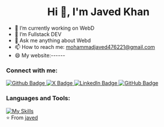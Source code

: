  <h1 align="center">Hi 👋, I'm Javed Khan</h1>

- 🔭 I’m currently working on WebD
- 🌱 I’m  Fullstack DEV
- 💬 Ask me anything about Webd 
- 📫 How to reach me: mohammadjaved476221@gmail.com
- 😄 My website:------

  
### Connect with me:
<div id="badges">
  <a href="https://github.com/javedkhan07">
    <img src="https://img.shields.io/badge/Github-white?style=for-the-badge&logo=Github&logoColor=black" alt="Github Badge"/>
  </a>
 <a href="https://x.com/javed_kh4n" target="_blank">
    <img src="https://img.shields.io/badge/X-000000?style=for-the-badge&logo=x&logoColor=white" alt="X Badge"/>
  </a>
<a href="https://www.linkedin.com/in/javed-khan07" target="_blank">
    <img src="https://img.shields.io/badge/LinkedIn-0A66C2?style=for-the-badge&logo=linkedin&logoColor=white" alt="LinkedIn Badge"/>
  </a>
  <a href="https://github.com/javedkhan07" target="_blank">
    <img src="https://img.shields.io/badge/GitHub-181717?style=for-the-badge&logo=github&logoColor=white" alt="GitHub Badge"/>
  </a>
</div>

### Languages and Tools:

[![My Skills](https://skillicons.dev/icons?i=html,css,js,react,tailwind,nextjs,nodejs,npm,figma,vscode,git,docker,jenkins,aws&perline=4)](https://skillicons.dev)
<br>
⭐️ From [javed](https://github.com/javedkhan07)
